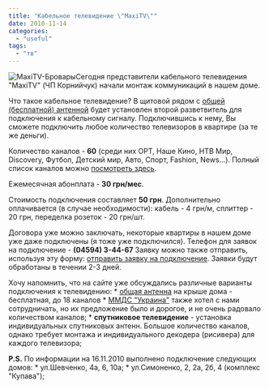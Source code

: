 ```yaml
---
title: "Кабельное телевидение \"MaxiTV\""
date: 2010-11-14
categories: 
  - "useful"
tags: 
  - "тв"
---
```


![MaxiTV-Бровары](http://shevchenko4a.brovary.org/wp-content/uploads/2010/11/ekta-brovary.jpg "MaxiTV-Бровары")Сегодня представители кабельного телевидения "MaxiTV" (ЧП Корнийчук) начали монтаж коммуникаций в нашем доме.

Что такое кабельное телевидение? В щитовой рядом с [общей (бесплатной) антенной](http://shevchenko4a.brovary.org/tv/) будет установлен второй разветвитель для подключения к кабельному сигналу. Подключившись к нему, Вы сможете подключить любое количество телевизоров в квартире (за те же деньги).

Количество каналов - **60** (среди них ОРТ, Наше Кино, НТВ Мир, Discovery, Футбол, Детский мир, Авто, Спорт, Fashion, News...). Полный список каналов можно [посмотреть здесь](http://shevchenko4a.brovary.org/wp-content/uploads/2010/11/IMG_9713.JPG "Кабельное телевидение MaxiTV - список каналов").

Ежемесячная абонплата - **30 грн/мес**.

Стоимость подключения составляет <!--more-->**50 грн**. Дополнительно оплачивается (в случае необходимости): кабель - 4 грн/м, сплиттер - 20 грн, переделка розеток - 20 грн/шт.

Договора уже можно заключать, некоторые квартиры в нашем доме уже даже подключены (я тоже уже подключился). Телефон для заявок на подключение - **(04594) 3-44-67** Заявку можно также отправить, используя эту форму: [отправить заявку на подключение](https://spreadsheets.google.com/viewform?hl=ru_RU&formkey=dEJCQTZBeEFkR1JZeTUyMGpwYy1vaXc6MQ#gid=0). Заявки будут обработаны в течении 2-3 дней.

Хочу напомнить, что на сайте уже обсуждались различные варианты подключения к телевидению: \* [общая антенна](http://shevchenko4a.brovary.org/tv/) на крыше дома - бесплатная, до 18 каналов \* [ММДС "Украина"](http://shevchenko4a.brovary.org/digital-cable-tv-mmdc-ukraine/) также хотел с нами сотрудничать, но их предложение было и дорогое, и не очень радовало количеством каналов; \* **спутниковое телевидение** - установка индивидуальных спутниковых антенн. Большое количество каналов, однако требует монтажа и индивидуального декодера (рисивера) для каждого телевизора;

**P.S.** По информации на 16.11.2010 выполнено подключение следующих домов: \* ул.Шевченко, 4а, 6, 10а; \* ул.Симоненко, 2, 2а, 2б, 4 (комплекс "Купава");
